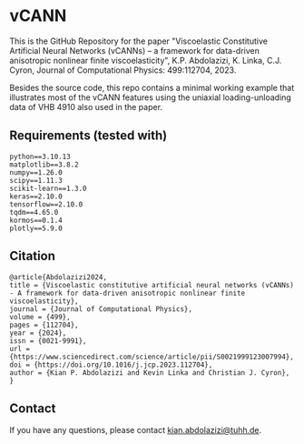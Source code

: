 # vCANN
This is the GitHub Repository for the paper "Viscoelastic Constitutive Artificial Neural Networks (vCANNs) – a framework for data-driven anisotropic nonlinear finite viscoelasticity", K.P. Abdolazizi, K. Linka, C.J. Cyron, Journal of Computational Physics: 499:112704, 2023.

Besides the source code, this repo contains a minimal working example that illustrates most of the vCANN features using the uniaxial loading-unloading data of VHB 4910 also used in the paper.

## Requirements (tested with)
```
python==3.10.13
matplotlib==3.8.2
numpy==1.26.0
scipy==1.11.3
scikit-learn==1.3.0
keras==2.10.0
tensorflow==2.10.0
tqdm==4.65.0
kormos==0.1.4
plotly==5.9.0
```

## Citation
```
@article{Abdolazizi2024,
title = {Viscoelastic constitutive artificial neural networks (vCANNs) - A framework for data-driven anisotropic nonlinear finite viscoelasticity},
journal = {Journal of Computational Physics},
volume = {499},
pages = {112704},
year = {2024},
issn = {0021-9991},
url = {https://www.sciencedirect.com/science/article/pii/S0021999123007994},
doi = {https://doi.org/10.1016/j.jcp.2023.112704},
author = {Kian P. Abdolazizi and Kevin Linka and Christian J. Cyron},
}
```

## Contact
If you have any questions, please contact kian.abdolazizi@tuhh.de.
